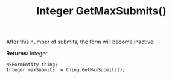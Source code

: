﻿---
uid: crmscript_ref_NSFormEntity_GetMaxSubmits
title: Integer GetMaxSubmits()
intellisense: NSFormEntity.GetMaxSubmits
keywords: NSFormEntity, GetMaxSubmits
so.topic: reference
---

After this number of submits, the form will become inactive

**Returns:** Integer


```crmscript
NSFormEntity thing;
Integer maxSubmits  = thing.GetMaxSubmits();
```


